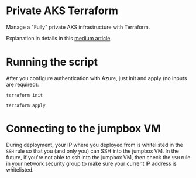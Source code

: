 # Private AKS Terraform
Manage a "Fully" private AKS infrastructure with Terraform.

Explanation in details in this [medium article](https://medium.com/@paveltuzov/create-a-fully-private-aks-infrastructure-with-terraform-e92358f0bf65?source=friends_link&sk=124faab1bb557c25c0ed536ae09af0a3).

# Running the script
After you configure authentication with Azure, just init and apply (no inputs are required):

`terraform init`

`terraform apply`

# Connecting to the jumpbox VM
During deployment, your IP where you deployed from is whitelisted in the `SSH` rule so that you (and only you) can SSH into the jumpbox VM.  In the future, if you're not able to ssh into the jumpbox VM, then check the `SSH` rule in your network security group to make sure your current IP address is whitelisted.

